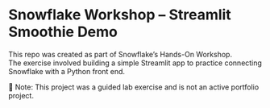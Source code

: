 # Snowflake Workshop – Streamlit Smoothie Demo

This repo was created as part of Snowflake’s Hands-On Workshop.  
The exercise involved building a simple Streamlit app to practice connecting Snowflake with a Python front end.

📌 Note: This project was a guided lab exercise and is not an active portfolio project.  
